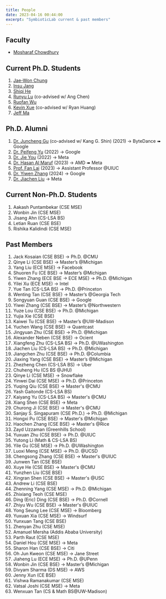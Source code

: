```yaml
---
title: People
date: 2023-04-16 00:44:00
excerpt: "SymbioticLab current & past members"
---
```


## Faculty

* [Mosharaf Chowdhury](https://www.mosharaf.com/)

## Current Ph.D. Students

1. [Jae-Won Chung](https://jaewonchung.me/about)
1. [Insu Jang](https://insujang.github.io/)
1. [Shiqi He](https://tctower.github.io/)
1. [Runyu Lu](https://lry89757.github.io/) (co-advised w/ Ang Chen)
1. [Ruofan Wu](https://ruofan-wu.github.io/)
1. [Kevin Xue](https://kevinrsx.github.io/) (co-advised w/ Ryan Huang)
1. [Jeff Ma](https://jeff.junzema.com/)

## Ph.D. Alumni
1. [Dr. Juncheng Gu](https://www.linkedin.com/in/juncheng-gu-93960859/) (co-advised w/ Kang G. Shin) (2021) → ByteDance ➠ Google
1. [Dr. Peifeng Yu](https://www.linkedin.com/in/peifengyu/) (2022) → Google
1. [Dr. Jie You](https://www.linkedin.com/in/jimmyyou/) (2022) → Meta
1. [Dr. Hasan Al Maruf](https://www.linkedin.com/in/hasanalmaruf/) (2023) → AMD ➠ Meta
1. [Prof. Fan Lai](https://www.linkedin.com/in/fan-lai-a27764147/) (2023) → Assistant Professor @UIUC
1. [Dr. Yiwen Zhang](https://www.linkedin.com/in/yiwen-zhang-a75719112/) (2024) → Google
1. [Dr. Jiachen Liu](https://www.linkedin.com/in/jiachen-amber-liu-872506169/) → Meta


## Current Non-Ph.D. Students
1. Aakash Puntambekar (CSE MSE)
1. Wonbin Jin (CSE MSE)
1. Jisang Ahn (CS-LSA BS)
1. Letian Ruan (CSE BSE)
1. Rishika Kalidindi (CSE MSE)

## Past Members
1. Jack Kosaian (CSE BSE) → Ph.D. @CMU
1. Qinye Li (CSE BSE) → Master’s @Michigan
1. Yang Liu (ECE MSE) → Facebook
1. Shuoren Fu (CE BSE) → Master’s @Michigan
1. Yiwen Zhang (ECE BSE → ECE MSE) → Ph.D. @Michigan
1. Yilei Xu (ECE MSE) → Intel
1. Yue Tan (CS-LSA BS) → Ph.D. @Princeton
1. Wenting Tan (CSE BSE) → Master’s @Georgia Tech
1. Songyuan Guan (CSE BSE) → Google
1. Yiwei Zhang (CSE BSE) → Master’s @Northwestern
1. Yuze Lou (CSE BSE) → Ph.D. @Michigan
1. Yujia Xie (CSE BSE)
1. Kaiwei Tu (CSE BSE) → Master’s @UW-Madison
1. Yuchen Wang (CSE BSE) → Quantcast
1. Jingyuan Zhu (CSE BSE) → Ph.D. @Michigan
1. Alexander Neben (CSE BSE) → Ocient
1. Xiangfeng Zhu (CS-LSA BS) → Ph.D. @UWashington
1. Jiachen Liu (CS-LSA BS) → Ph.D. @Michigan
1. Jiangchen Zhu (CSE BSE) → Ph.D. @Columbia
1. Jiaxing Yang (CSE BSE) → Master’s @Michigan
1. Zhezheng Chen (CS-LSA BS) → Uber
1. Chuheng Hu (CS BS @JHU)
1. Qinye Li (CSE MSE) → Snowflake
1. Yinwei Dai (CSE MSE) → Ph.D. @Princeton
1. Yuqing Qiu (CSE BSE) → Master's @CMU
1. Yash Gaitonde (CS-LSA BS)
1. Kaiyang Yu (CS-LSA BS) → Master's @CMU
1. Xiang Shen (CSE BSE) → Meta
1. Churong Ji (CSE BSE) → Master's @CMU
1. Sanjay S. Singapuram (CSE Ph.D.) → Ph.D. @Michigan
1. Hongxi Pu (CSE BSE) → Master's @Michigan
1. Haochen Zhang (CSE BSE) → Master's @Rice
1. Zayd Uzzaman (Greenhills School)
1. Yuxuan Zhu (CSE BSE) → Ph.D. @UIUC
1. Yutong Li (Math & CS-LSA BS)
1. Yile Gu (CSE MSE) → Ph.D. @UWashington
1. Luoxi Meng (CSE MSE) → Ph.D. @UCSD
1. Chengsong Zhang (CSE BSE) → Master's @UIUC
1. Junwen Tan (CSE BSE)
1. Xuye He (CSE BSE) → Master's @CMU
1. Yunzhen Liu (CSE BSE)
1. Xingran Shen (CSE BSE) → Master's @USC
1. Andrew Li (CSE BSE)
1. Zhenning Yang (CSE MSE) → Ph.D. @Michigan
1. Zhixiang Teoh (CSE MSE)
1. Ding (Eric) Ding (CSE BSE) → Ph.D. @Cornell
1. Zhiyu Wu (CSE BSE) → Master's @UIUC
1. Yong Seung Lee (CSE MSE) → Bloomberg
1. Yuxuan Xia (CSE MSE) → Windsurf
1. Yunxuan Tang (CSE BSE)
1. Zhenyan Zhu (CSE MSE)
1. Amanuel Mersha (Addis Ababa University)
1. Parth Raut (CSE MSE)
1. Daniel Hou (CSE MSE) → Meta
1. Sharon Han (CSE BSE) → Citi
1. Oh Jun Kweon (CSE MSE) → Jane Street
1. Jiaheng Lu (ECE MSE) → Ph.D. @UPenn
1. Wonbin Jin (CSE BSE) → Master’s @Michigan
1. Divyam Sharma (DS MSE) → AWS
1. Jenny Xun (CE BSE)
1. Vishwa Ramanakumar (CSE MSE)
1. Vatsal Joshi (CSE MSE) → Meta
1. Wenxuan Tan (CS & Math BS@UW-Madison)
